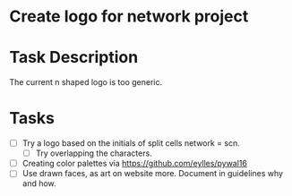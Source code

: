 # Create logo for network project
# Task Description
The current n shaped logo is too generic.
# Tasks
* [ ] Try a logo based on the initials of split cells network = scn.
    * [ ] Try overlapping the characters.
* [ ] Creating color palettes via https://github.com/eylles/pywal16
* [ ] Use drawn faces, as art on website more. Document in guidelines why and how.